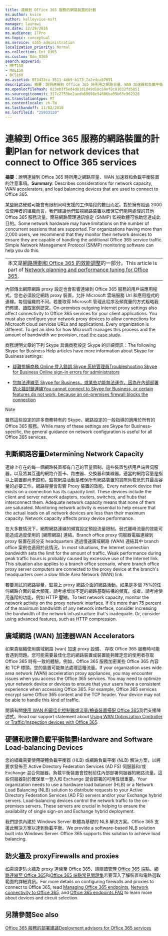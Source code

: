 ```yaml
---
title: 連線到 Office 365 服務的網路裝置的計劃
ms.author: kvice
author: kelleyvice-msft
manager: laurawi
ms.date: 12/29/2016
ms.audience: ITPro
ms.topic: conceptual
ms.service: o365-administration
localization_priority: Normal
ms.collection: Ent_O365
ms.custom: Adm_O365
search.appverid:
- MET150
- MOE150
- BCS160
ms.assetid: 073433ca-3511-4db9-b173-7a2edca57691
description: 摘要：說明連線到 Office 365 時所用之網路容量、WAN 加速器和負載平衡裝置的注意事項。
ms.openlocfilehash: 023eb3f5ed4d81d1d49d18c69ef8c81032fd5851
ms.sourcegitcommit: 317c2753be2aedb60698e94606ba59b63c962328
ms.translationtype: MT
ms.contentlocale: zh-TW
ms.lasthandoff: 11/02/2018
ms.locfileid: "25933120"
---
```

# <a name="plan-for-network-devices-that-connect-to-office-365-services"></a><span data-ttu-id="cb25b-103">連線到 Office 365 服務的網路裝置的計劃</span><span class="sxs-lookup"><span data-stu-id="cb25b-103">Plan for network devices that connect to Office 365 services</span></span>

 <span data-ttu-id="cb25b-104">**摘要**：說明連線到 Office 365 時所用之網路容量、WAN 加速器和負載平衡裝置的注意事項。</span><span class="sxs-lookup"><span data-stu-id="cb25b-104">**Summary**: Describes considerations for network capacity, WAN accelerators, and load balancing devices that are used to connect to Office 365.</span></span>
  
<span data-ttu-id="cb25b-p101">某些網路硬體可能會有限制同時支援的工作階段的數目而定。對於擁有超過 2000 位使用者的組織而言，我們建議他們監視網路裝置以確保它們能夠處理的其他 Office 365 服務流量。簡易網路管理通訊協定 (SNMP) 監視軟體可協助您達成此目的。</span><span class="sxs-lookup"><span data-stu-id="cb25b-p101">Some network hardware may have limitations on the number of concurrent sessions that are supported. For organizations having more than 2,000 users, we recommend that they monitor their network devices to ensure they are capable of handling the additional Office 365 service traffic. Simple Network Management Protocol (SNMP) monitoring software can help you do this.</span></span>

||
|:-----|
| <span data-ttu-id="cb25b-108">本文是[網路規劃和 Office 365 的效能調整](https://aka.ms/tune)的一部分。</span><span class="sxs-lookup"><span data-stu-id="cb25b-108">This article is part of [Network planning and performance tuning for Office 365](https://aka.ms/tune).</span></span>|

<span data-ttu-id="cb25b-p102">內部傳出網際網路 proxy 設定也會影響連線到 Office 365 服務的用戶端應用程式。您也必須設定網路 proxy 裝置，允許 Microsoft 雲端服務 Url 和應用程式的連線。每個組織的不同。若要取得 Microsoft 管理此程序及頻寬量的方式粗略我們佈建、[讀取案例研究](https://www.microsoft.com/itshowcase/Article/Content/631/Optimizing-network-performance-for-Microsoft-Office-365)。</span><span class="sxs-lookup"><span data-stu-id="cb25b-p102">On-premises outgoing Internet proxy settings also affect connectivity to Office 365 services for your client applications. You must also configure your network proxy devices to allow connections for Microsoft cloud services URLs and applications. Every organization is different. To get an idea for how Microsoft manages this process and the amount of bandwidth we provision, [read the case study](https://www.microsoft.com/itshowcase/Article/Content/631/Optimizing-network-performance-for-Microsoft-Office-365).</span></span>
  
<span data-ttu-id="cb25b-113">商務說明文章的下列 Skype 具備商務設定 Skype 的詳細資訊：</span><span class="sxs-lookup"><span data-stu-id="cb25b-113">The following Skype for Business Help articles have more information about Skype for Business settings:</span></span>
  
- [<span data-ttu-id="cb25b-114">疑難排解商務 Online 登入錯誤 Skype 系統管理員</span><span class="sxs-lookup"><span data-stu-id="cb25b-114">Troubleshooting Skype for Business Online sign-in errors for administrators</span></span>](https://docs.microsoft.com/skypeforbusiness/set-up-skype-for-business-online/troubleshooting-sign-in-errors-for-admins)

- [<span data-ttu-id="cb25b-115">您無法連線至 Skype for Business，或某些功能無法運作，因為在內部部署防火牆封鎖連線</span><span class="sxs-lookup"><span data-stu-id="cb25b-115">You cannot connect to Skype for Business, or certain features do not work, because an on-premises firewall blocks the connection</span></span>](https://go.microsoft.com/fwlink/p/?LinkID=243625)

> [!NOTE]
> <span data-ttu-id="cb25b-116">雖然這些設定的許多商務特有的 Skype，網路設定的一般指導的適用於所有的 Office 365 服務。</span><span class="sxs-lookup"><span data-stu-id="cb25b-116">While many of these settings are Skype for Business-specific, the general guidance on network configuration is useful for all Office 365 services.</span></span>
  
## <a name="determining-network-capacity"></a><span data-ttu-id="cb25b-117">判斷網路容量</span><span class="sxs-lookup"><span data-stu-id="cb25b-117">Determining Network Capacity</span></span>

<span data-ttu-id="cb25b-p103">連線上存在的每一個網路裝置都有自己的容量限制。這些裝置包括用戶端與伺服器，以及將其互連的網路介面卡、路由器、交換器和集線器。適當的網路容量是指以上裝置都尚未飽和。監視網路活動是確保所有網路裝置的實際負載低於其最高容量的必要工作。網路容量會影響 Proxy 裝置的效能。</span><span class="sxs-lookup"><span data-stu-id="cb25b-p103">Every network device that exists on a connection has its capacity limit. These devices include the client and server network adapters, routers, switches, and hubs that interconnect them. Adequate network capacity means that none of them are saturated. Monitoring network activity is essential to help ensure that the actual loads on all network devices are less than their maximum capacity. Network capacity affects proxy device performance.</span></span>
  
<span data-ttu-id="cb25b-p104">在大多數情況下，網際網路連線的頻寬設定預設流量限制。弱式離峰流量的效能可能造成過度使用的 [網際網路] 連結。Branch office proxy 伺服器電腦連線到 proxy 裝置在該分支 headquarters 透過慢速廣域網路 (WAN) 連結其中 branch office 案例也適用於此情況。</span><span class="sxs-lookup"><span data-stu-id="cb25b-p104">In most situations, the Internet connection bandwidth sets the limit for the amount of traffic. Weak performance during peak traffic hours is probably caused by excessive use of the Internet link. This situation also applies to a branch office scenario, where branch office proxy server computers are connected to the proxy device at the branch's headquarters over a slow Wide Area Network (WAN) link.</span></span>
  
<span data-ttu-id="cb25b-p105">若要測試的網路容量，監視上 proxy 網路介面的網路活動。如果是多個 75%的任何網路介面的最大頻寬，請考慮增加不足的網路基礎結構的頻寬。或者，請考慮使用進階的功能，例如 HTTP 壓縮。</span><span class="sxs-lookup"><span data-stu-id="cb25b-p105">To test network capacity, monitor the network activity on the proxy network interface. If it's more than 75 percent of the maximum bandwidth of any network interface, consider increasing the bandwidth of the network infrastructure that's inadequate. Or, consider using advanced features, such as HTTP compression.</span></span>
  
## <a name="wan-accelerators"></a><span data-ttu-id="cb25b-129">廣域網路 (WAN) 加速器</span><span class="sxs-lookup"><span data-stu-id="cb25b-129">WAN Accelerators</span></span>

<span data-ttu-id="cb25b-p106">如果貴組織使用廣域網路 (wan) 加速 proxy 設備、 存取 Office 365 服務時可能會遇到問題。您可能需要最佳化您的網路裝置或裝置能夠確定您的使用者存取 Office 365 時有一致的體驗。例如，Office 365 服務加密某些 Office 365 內容和 TCP 標頭。您的裝置可能無法處理這種流量。</span><span class="sxs-lookup"><span data-stu-id="cb25b-p106">If your organization uses wide area network (WAN) acceleration proxy appliances, you may encounter issues when you access the Office 365 services. You may need to optimize your network device or devices to ensure that your users have a consistent experience when accessing Office 365. For example, Office 365 services encrypt some Office 365 content and the TCP header. Your device may not be able to handle this kind of traffic.</span></span>
  
<span data-ttu-id="cb25b-134">閱讀有關[使用 WAN 的最佳化控制器或流量/檢查裝置搭配 Office 365](https://support.microsoft.com/kb/2690045)我們支援陳述式。</span><span class="sxs-lookup"><span data-stu-id="cb25b-134">Read our support statement about [Using WAN Optimization Controller or Traffic/Inspection devices with Office 365](https://support.microsoft.com/kb/2690045).</span></span>
  
## <a name="hardware-and-software-load-balancing-devices"></a><span data-ttu-id="cb25b-135">硬體和軟體負載平衡裝置</span><span class="sxs-lookup"><span data-stu-id="cb25b-135">Hardware and Software Load-balancing Devices</span></span>

<span data-ttu-id="cb25b-p107">您的組織需要使用硬體負載平衡器 (HLB) 或網路負載平衡 (NLB) 解決方案，以將要求發佈至 Active Directory Federation Services (AD FS) 伺服器和/或 Exchange 混合伺服器。負載平衡裝置會控制前往內部部署伺服器的網路流量。這些伺服器對於確保單一登入和 Exchange 混合部署的可用性很重要。</span><span class="sxs-lookup"><span data-stu-id="cb25b-p107">Your organization needs to use a hardware load balancer (HLB) or a Network Load Balancing (NLB) solution to distribute requests to your Active Directory Federation Services (AD FS) servers and/or your Exchange hybrid servers. Load-balancing devices control the network traffic to the on-premises servers. These servers are crucial in helping to ensure the availability of single sign-on and Exchange hybrid deployment.</span></span>
  
<span data-ttu-id="cb25b-p108">我們提供內建於 Windows Server 軟體為基礎的 NLB 解決方案。Office 365 支援此解決方案以達到負載平衡。</span><span class="sxs-lookup"><span data-stu-id="cb25b-p108">We provide a software-based NLB solution built into Windows Server. Office 365 supports this solution to achieve load balancing.</span></span>
  
## <a name="firewalls-and-proxies"></a><span data-ttu-id="cb25b-141">防火牆及 proxy</span><span class="sxs-lookup"><span data-stu-id="cb25b-141">Firewalls and proxies</span></span>

<span data-ttu-id="cb25b-142">如需設定防火牆及 proxy 連線至 Office 365，請閱讀[管理 Office 365 端點](https://support.office.com/article/99cab9d4-ef59-4207-9f2b-3728eb46bf9a)、[網路連線至 Office 365](network-connectivity.md)和[Office 365 端點常見問題集](https://support.office.com/article/d4088321-1c89-4b96-9c99-54c75cae2e6d)若要深入了解裝置和電路選取範圍的詳細資訊。</span><span class="sxs-lookup"><span data-stu-id="cb25b-142">For more details on configuring firewalls and proxies to connect to Office 365, read [Managing Office 365 endpoints](https://support.office.com/article/99cab9d4-ef59-4207-9f2b-3728eb46bf9a), [Network connectivity to Office 365](network-connectivity.md), and [Office 365 endpoints FAQ](https://support.office.com/article/d4088321-1c89-4b96-9c99-54c75cae2e6d) to learn more about devices and circuit selection.</span></span>
  
## <a name="see-also"></a><span data-ttu-id="cb25b-143">另請參閱</span><span class="sxs-lookup"><span data-stu-id="cb25b-143">See also</span></span>

[<span data-ttu-id="cb25b-144">Office 365 服務的部署建議</span><span class="sxs-lookup"><span data-stu-id="cb25b-144">Deployment advisors for Office 365 services</span></span>](deployment-advisors-for-office-365.md)
